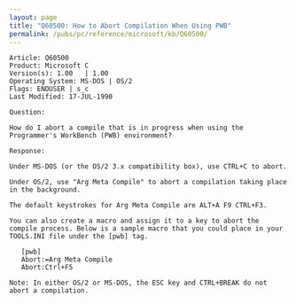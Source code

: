 ```yaml
---
layout: page
title: "Q60500: How to Abort Compilation When Using PWB"
permalink: /pubs/pc/reference/microsoft/kb/Q60500/
---
```


	Article: Q60500
	Product: Microsoft C
	Version(s): 1.00   | 1.00
	Operating System: MS-DOS | OS/2
	Flags: ENDUSER | s_c
	Last Modified: 17-JUL-1990
	
	Question:
	
	How do I abort a compile that is in progress when using the
	Programmer's WorkBench (PWB) environment?
	
	Response:
	
	Under MS-DOS (or the OS/2 3.x compatibility box), use CTRL+C to abort.
	
	Under OS/2, use "Arg Meta Compile" to abort a compilation taking place
	in the background.
	
	The default keystrokes for Arg Meta Compile are ALT+A F9 CTRL+F3.
	
	You can also create a macro and assign it to a key to abort the
	compile process. Below is a sample macro that you could place in your
	TOOLS.INI file under the [pwb] tag.
	
	   [pwb]
	   Abort:=Arg Meta Compile
	   Abort:Ctrl+F5
	
	Note: In either OS/2 or MS-DOS, the ESC key and CTRL+BREAK do not
	abort a compilation.
